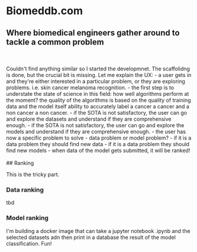 # Biomeddb.com

## Where biomedical engineers gather around to tackle a common problem

<br>
<br>
Couldn't find anything similar so I started the developmnet. The scaffolidng is done, but the crucial bit is missing. Let me explain the UX:
- a user gets in and they're either interested in a particular problem, or they are exploring problems. i.e. skin cancer melanoma recognition.
- the first step is to understate the state of science in this field: how well algorithms perform at the moment? the quality of the algorithms is based on the quality of training data and the model itself ability to accurately label a cancer a cancer and a non cancer a non cancer.
- if the SOTA is not satisfactory, the user can go and explore the datasets and understand if they are comprehensive enough.
- if the SOTA is not satisfactory, the user can go and explore the models and understand if they are comprehensive enough.
- the user has now a specific problem to solve - data problem or model problem?
- if it is a data problem they should find new data
- if it is a data problem they should find new models
- when data of the model gets submitted, it will be ranked!
<br>
<br>
## Ranking

This is the tricky part.

### Data ranking

tbd

### Model ranking

I'm building a docker image that can take a jupyter notebook .ipynb and the selected datasets adn then print in a database the result of the model classification.
Fun!
